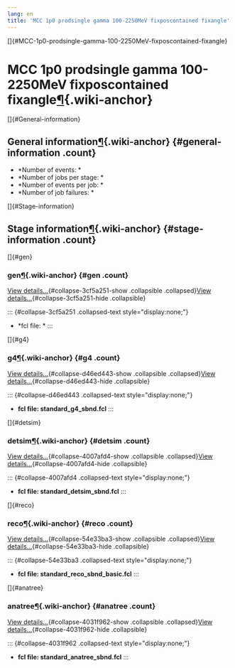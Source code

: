 ```yaml
---
lang: en
title: 'MCC 1p0 prodsingle gamma 100-2250MeV fixposcontained fixangle'
---
```


[]{#MCC-1p0-prodsingle-gamma-100-2250MeV-fixposcontained-fixangle}

MCC 1p0 prodsingle gamma 100-2250MeV fixposcontained fixangle[¶](#MCC-1p0-prodsingle-gamma-100-2250MeV-fixposcontained-fixangle){.wiki-anchor}
==============================================================================================================================================

[]{#General-information}

General information[¶](#General-information){.wiki-anchor} {#general-information .count}
----------------------------------------------------------

-   \*Number of events: \*
-   \*Number of jobs per stage: \*
-   \*Number of events per job: \*
-   \*Number of job failures: \*

[]{#Stage-information}

Stage information[¶](#Stage-information){.wiki-anchor} {#stage-information .count}
------------------------------------------------------

[]{#gen}

### gen[¶](#gen){.wiki-anchor} {#gen .count}

[View details\...](#){#collapse-3cf5a251-show .collapsible
.collapsed}[View details\...](#){#collapse-3cf5a251-hide .collapsible}

::: {#collapse-3cf5a251 .collapsed-text style="display:none;"}
-   \*fcl file: \*
:::

[]{#g4}

### g4[¶](#g4){.wiki-anchor} {#g4 .count}

[View details\...](#){#collapse-d46ed443-show .collapsible
.collapsed}[View details\...](#){#collapse-d46ed443-hide .collapsible}

::: {#collapse-d46ed443 .collapsed-text style="display:none;"}
-   **fcl file: standard\_g4\_sbnd.fcl**
:::

[]{#detsim}

### detsim[¶](#detsim){.wiki-anchor} {#detsim .count}

[View details\...](#){#collapse-4007afd4-show .collapsible
.collapsed}[View details\...](#){#collapse-4007afd4-hide .collapsible}

::: {#collapse-4007afd4 .collapsed-text style="display:none;"}
-   **fcl file: standard\_detsim\_sbnd.fcl**
:::

[]{#reco}

### reco[¶](#reco){.wiki-anchor} {#reco .count}

[View details\...](#){#collapse-54e33ba3-show .collapsible
.collapsed}[View details\...](#){#collapse-54e33ba3-hide .collapsible}

::: {#collapse-54e33ba3 .collapsed-text style="display:none;"}
-   **fcl file: standard\_reco\_sbnd\_basic.fcl**
:::

[]{#anatree}

### anatree[¶](#anatree){.wiki-anchor} {#anatree .count}

[View details\...](#){#collapse-4031f962-show .collapsible
.collapsed}[View details\...](#){#collapse-4031f962-hide .collapsible}

::: {#collapse-4031f962 .collapsed-text style="display:none;"}
-   **fcl file: standard\_anatree\_sbnd.fcl**
:::
